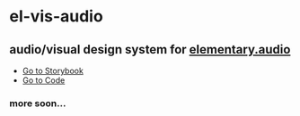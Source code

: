 # el-vis-audio

## audio/visual design system for [elementary.audio](https:/elementary.audio)

- [Go to Storybook](https://blechdom.github.io/el-vis-audio)
- [Go to Code](https://github.com/blechdom/el-vis-audio)

### more soon...
